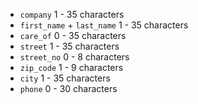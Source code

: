 * ```company``` 1 - 35 characters
* ```first_name``` + ```last_name``` 1 - 35 characters
* ```care_of``` 0 - 35 characters
* ```street``` 1 - 35 characters
* ```street_no``` 0 - 8 characters
* ```zip_code``` 1 - 9 characters
* ```city``` 1 - 35 characters
* ```phone``` 0 - 30 characters
